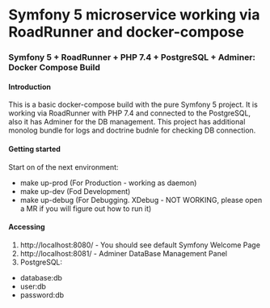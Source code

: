 # Symfony 5 microservice working via RoadRunner and docker-compose
### Symfony 5 + RoadRunner + PHP 7.4 + PostgreSQL + Adminer: Docker Compose Build
#### Introduction
This is a basic docker-compose build with the pure Symfony 5 project. It is
working via RoadRunner with PHP 7.4 and connected to the PostgreSQL, also it has Adminer for the DB management.
This project has additional monolog bundle for logs and doctrine budnle for checking DB connection.

#### Getting started
Start on of the next environment:
* make up-prod (For Production - working as daemon)
* make up-dev (Fod Development)
* make up-debug (For Debugging. XDebug - NOT WORKING, please open a MR if you will figure out how to run it)


#### Accessing
1. http://localhost:8080/ - You should see default Symfony Welcome Page
2. http://localhost:8081/ - Adminer DataBase Management Panel
3. PostgreSQL:
* database:db
* user:db
* password:db
